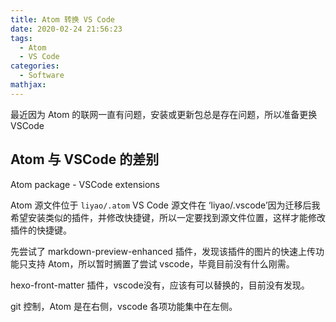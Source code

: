 ```yaml
---
title: Atom 转换 VS Code
date: 2020-02-24 21:56:23
tags:
  - Atom
  - VS Code
categories:
  - Software
mathjax:
---
```

最近因为 Atom 的联网一直有问题，安装或更新包总是存在问题，所以准备更换 VSCode

## Atom 与 VSCode 的差别

Atom package - VSCode extensions

Atom 源文件位于 `liyao/.atom` VS Code 源文件在 ‘liyao/.vscode’因为迁移后我希望安装类似的插件，并修改快捷键，所以一定要找到源文件位置，这样才能修改插件的快捷键。

先尝试了 markdown-preview-enhanced 插件，发现该插件的图片的快速上传功能只支持 Atom，所以暂时搁置了尝试 vscode，毕竟目前没有什么刚需。

hexo-front-matter 插件，vscode没有，应该有可以替换的，目前没有发现。

git 控制，Atom 是在右侧，vscode 各项功能集中在左侧。
